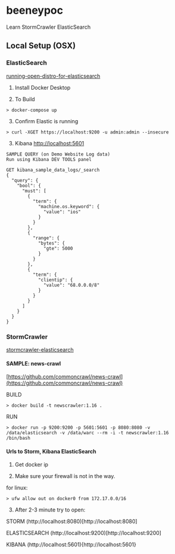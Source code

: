 # beeneypoc
Learn StormCrawler ElasticSearch

## Local Setup (OSX)

### ElasticSearch

[running-open-distro-for-elasticsearch](https://aws.amazon.com/blogs/opensource/running-open-distro-for-elasticsearch/)

1. Install Docker Desktop

2. To Build
```
> docker-compose up
```

3. Confirm Elastic is running
```
> curl -XGET https://localhost:9200 -u admin:admin --insecure
```

3. Kibana
[http://localhost:5601](http://localhost:5601)

```
SAMPLE QUERY (on Demo Website Log data)
Run using Kibana DEV TOOLS panel

GET kibana_sample_data_logs/_search
{
  "query": {
    "bool": {
      "must": [
        {
          "term": {
            "machine.os.keyword": {
              "value": "ios"
            }
          }
        },
        {
          "range": {
            "bytes": {
              "gte": 5000
            }
          }
        },
        {
          "term": {
            "clientip": {
              "value": "68.0.0.0/8"
            }
          }
        }
      ]
    }
  }
}

```

### StormCrawler

[stormcrawler-elasticsearch](https://www.elastic.co/blog/stormcrawler-open-source-web-crawler-strengthened-by-elasticsearch-kibana)

#### SAMPLE: news-crawl

[https://github.com/commoncrawl/news-crawl](https://github.com/commoncrawl/news-crawl)

BUILD
```
> docker build -t newscrawler:1.16 .
```

RUN
```
> docker run -p 9200:9200 -p 5601:5601 -p 8080:8080 -v /data/elasticsearch -v /data/warc --rm -i -t newscrawler:1.16 /bin/bash
```

#### Urls to Storm, Kibana ElasticSearch

1. Get docker ip

2. Make sure your firewall is not in the way.

for linux:
```
> ufw allow out on docker0 from 172.17.0.0/16
```

3. After 2-3 minute try to open:

STORM
(http://localhost:8080)[http://localhost:8080]

ELASTICSEARCH
(http://localhost:9200)[http://localhost:9200]

KIBANA
(http://localhost:5601){http://localhost:5601}


